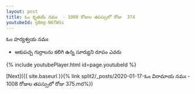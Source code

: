 ```yaml
---
layout: post
title: ఓం కృతయే నమః  - 1008 రోజుల తపస్సులో రోజు  374
youtubeId: g0mg-N6TWSs
---
```

 
 
 ఓం హర్యశ్వయ నమః  
 
 -  ఆకుపచ్చ గుర్రాలను కలిగి ఉన్న సూర్యుని రూపం ఎవరు 
 
  
 
  
 
 
 
 
 
 


{% include youtubePlayer.html id=page.youtubeId %}
 
[Next]({{ site.baseurl }}{% link  split2/_posts/2020-01-17-ఓం విరామాయ నమః  - 1008 రోజుల తపస్సులో రోజు  375.md%})
 
